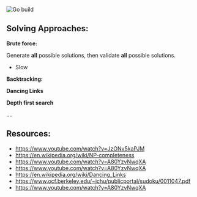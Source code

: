 ![Go build](https://github.com/jacques-andre/go-sudoku/actions/workflows/go.yml/badge.svg)


## Solving Approaches:

**Brute force:**

Generate **all** possible solutions, then validate **all** possible solutions.
- Slow

**Backtracking:**

**Dancing Links**


**Depth first search**

....
## Resources:
- https://www.youtube.com/watch?v=JzONv5kaPJM
- https://en.wikipedia.org/wiki/NP-completeness
- https://www.youtube.com/watch?v=A80YzvNwqXA
- https://www.youtube.com/watch?v=A80YzvNwqXA
- https://en.wikipedia.org/wiki/Dancing_Links
- https://www.ocf.berkeley.edu/~jchu/publicportal/sudoku/0011047.pdf
- https://www.youtube.com/watch?v=A80YzvNwqXA 
